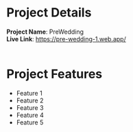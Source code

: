 # Project Details
**Project Name**: PreWedding <br>
**Live Link**: https://pre-wedding-1.web.app/
<br><br>
# Project Features
* Feature 1
* Feature 2
* Feature 3
* Feature 4
* Feature 5